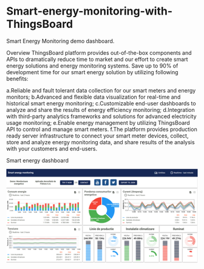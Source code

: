 # Smart-energy-monitoring-with-ThingsBoard
Smart Energy Monitoring demo dashboard.

Overview
ThingsBoard platform provides out-of-the-box components and APIs to dramatically reduce time to market and our effort to create smart energy solutions and energy monitoring systems. 
Save up to 90% of development time for our smart energy solution by utilizing following benefits:

a.Reliable and fault tolerant data collection for our smart meters and energy monitors;
b.Advanced and flexible data visualization for real-time and historical smart energy monitoring;
c.Customizable end-user dashboards to analyze and share the results of energy efficiency monitoring;
d.Integration with third-party analytics frameworks and solutions for advanced electricity usage monitoring;
e.Enable energy management by utilizing ThingsBoard API to control and manage smart meters.
f.The platform provides production ready server infrastructure to connect your smart meter devices, collect, store and analyze energy monitoring data, 
  and share results of the analysis with your customers and end-users.
  
Smart energy dashboard

<img src= "Screenshot.png" width=800>
  
  
